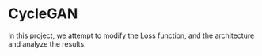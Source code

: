 # CycleGAN
In this project, we attempt to modify the Loss function, and the architecture and analyze the results.

